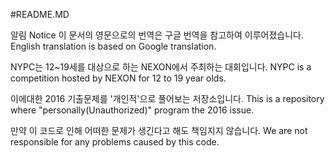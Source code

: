 #README.MD

알림 Notice
이 문서의 영문으로의 번역은 구글 번역을 참고하여 이루어졌습니다.
English translation is based on Google translation.

NYPC는 12~19세를 대상으로 하는 NEXON에서 주최하는 대회입니다.
NYPC is a competition hosted by NEXON for 12 to 19 year olds.

이에대한 2016 기출문제를 '개인적'으로 풀어보는 저장소입니다.
This is a repository where "personally(Unauthorized)" program the 2016 issue.

만약 이 코드로 인해 어떠한 문제가 생긴다고 해도 책임지지 않습니다.
We are not responsible for any problems caused by this code.

